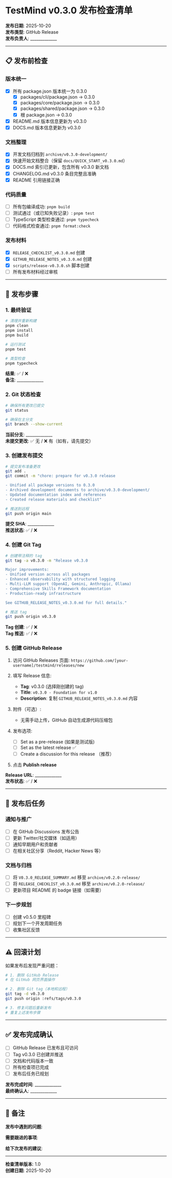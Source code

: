 # TestMind v0.3.0 发布检查清单

**发布日期**: 2025-10-20  
**发布类型**: GitHub Release  
**发布负责人**: _____________

---

## 📋 发布前检查

### 版本统一
- [x] 所有 package.json 版本统一为 0.3.0
  - [x] packages/cli/package.json → 0.3.0
  - [x] packages/core/package.json → 0.3.0
  - [x] packages/shared/package.json → 0.3.0
  - [x] 根 package.json → 0.3.0
- [x] README.md 版本信息更新为 v0.3.0
- [x] DOCS.md 版本信息更新为 v0.3.0

### 文档整理
- [x] 开发文档归档到 `archive/v0.3.0-development/`
- [x] 快速开始文档整合（保留 `docs/QUICK_START_v0.3.0.md`）
- [x] DOCS.md 索引已更新，包含所有 v0.3.0 新文档
- [x] CHANGELOG.md v0.3.0 条目完整且准确
- [x] README 引用链接正确

### 代码质量
- [ ] 所有包编译成功: `pnpm build`
- [ ] 测试通过（或已知失败记录）: `pnpm test`
- [ ] TypeScript 类型检查通过: `pnpm typecheck`
- [ ] 代码格式检查通过: `pnpm format:check`

### 发布材料
- [x] `RELEASE_CHECKLIST_v0.3.0.md` 创建
- [x] `GITHUB_RELEASE_NOTES_v0.3.0.md` 创建
- [x] `scripts/release-v0.3.0.sh` 脚本创建
- [ ] 所有发布材料经过审核

---

## 🚀 发布步骤

### 1. 最终验证
```bash
# 清理并重新构建
pnpm clean
pnpm install
pnpm build

# 运行测试
pnpm test

# 类型检查
pnpm typecheck
```

**结果**: ✅ / ❌  
**备注**: _____________

### 2. Git 状态检查
```bash
# 确保所有更改已提交
git status

# 确保在主分支
git branch --show-current
```

**当前分支**: _____________  
**未提交更改**: ✅ 无 / ❌ 有（如有，请先提交）

### 3. 创建发布提交
```bash
# 提交发布准备更改
git add .
git commit -m "chore: prepare for v0.3.0 release

- Unified all package versions to 0.3.0
- Archived development documents to archive/v0.3.0-development/
- Updated documentation index and references
- Created release materials and checklist"

# 推送到远程
git push origin main
```

**提交 SHA**: _____________  
**推送状态**: ✅ / ❌

### 4. 创建 Git Tag
```bash
# 创建带注释的 tag
git tag -a v0.3.0 -m "Release v0.3.0

Major improvements:
- Unified version across all packages
- Enhanced observability with structured logging
- Multi-LLM support (OpenAI, Gemini, Anthropic, Ollama)
- Comprehensive Skills Framework documentation
- Production-ready infrastructure

See GITHUB_RELEASE_NOTES_v0.3.0.md for full details."

# 推送 tag
git push origin v0.3.0
```

**Tag 创建**: ✅ / ❌  
**Tag 推送**: ✅ / ❌

### 5. 创建 GitHub Release

1. 访问 GitHub Releases 页面:
   `https://github.com/[your-username]/testmind/releases/new`

2. 填写 Release 信息:
   - **Tag**: v0.3.0 (选择刚创建的 tag)
   - **Title**: `v0.3.0 - Foundation for v1.0`
   - **Description**: 复制 `GITHUB_RELEASE_NOTES_v0.3.0.md` 内容

3. 附件（可选）:
   - 无需手动上传，GitHub 自动生成源代码压缩包

4. 发布选项:
   - [ ] Set as a pre-release (如果是测试版)
   - [ ] Set as the latest release ✅
   - [ ] Create a discussion for this release （推荐）

5. 点击 **Publish release**

**Release URL**: _____________  
**发布状态**: ✅ / ❌

---

## 📢 发布后任务

### 通知与推广
- [ ] 在 GitHub Discussions 发布公告
- [ ] 更新 Twitter/社交媒体（如适用）
- [ ] 通知早期用户和贡献者
- [ ] 在相关社区分享（Reddit, Hacker News 等）

### 文档与归档
- [ ] 将 `V0.3.0_RELEASE_SUMMARY.md` 移至 `archive/v0.2.0-release/`
- [ ] 将 `RELEASE_CHECKLIST_v0.3.0.md` 移至 `archive/v0.2.0-release/`
- [ ] 更新项目 README 的 badge 链接（如需要）

### 下一步规划
- [ ] 创建 v0.5.0 里程碑
- [ ] 规划下一个开发周期任务
- [ ] 收集社区反馈

---

## ⚠️ 回滚计划

如果发布后发现严重问题：

```bash
# 1. 删除 GitHub Release
# 在 GitHub 网页界面操作

# 2. 删除 Git tag（本地和远程）
git tag -d v0.3.0
git push origin :refs/tags/v0.3.0

# 3. 修复问题后重新发布
# 重复上述发布步骤
```

---

## ✅ 发布完成确认

- [ ] GitHub Release 已发布且可访问
- [ ] Tag v0.3.0 已创建并推送
- [ ] 文档和代码版本一致
- [ ] 所有检查项已完成
- [ ] 发布后任务已规划

**发布完成时间**: _____________  
**最终确认人**: _____________

---

## 📝 备注

**发布中遇到的问题**:


**需要跟进的事项**:


**给下次发布的建议**:


---

**检查清单版本**: 1.0  
**创建日期**: 2025-10-20

